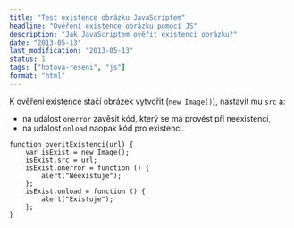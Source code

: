 ```yaml
---
title: "Test existence obrázku JavaScriptem"
headline: "Ověření existence obrázku pomocí JS"
description: "Jak JavaScriptem ověřit existenci obrázku?"
date: "2013-05-13"
last_modification: "2013-05-13"
status: 1
tags: ["hotova-reseni", "js"]
format: "html"
---
```


<p>K ověření existence stačí obrázek vytvořit (<code>new Image()</code>), nastavit mu <code>src</code> a:
<ul>
<li>na událost <code>onerror</code> zavěsit kód, který se má provést při neexistenci,
<li>na událost <code>onload</code> naopak kód pro existenci.
</ul>

<pre><code>function overitExistenci(url) {
    var isExist = new Image();
    isExist.src = url;
    isExist.onerror = function () {
        alert("Neexistuje");
    };
    isExist.onload = function () {
        alert("Existuje");
    };
}</code></pre>

